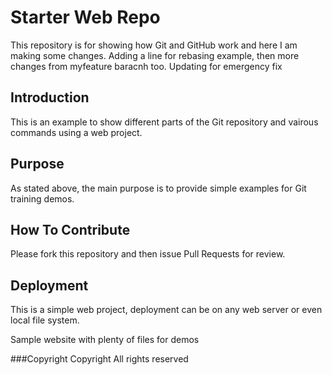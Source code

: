# Starter Web Repo

This repository is for showing how Git and GitHub work and here I am making some changes.
Adding a line for rebasing example, then more changes from myfeature baracnh too.
Updating for emergency fix

## Introduction
This is an example to show different parts of the Git repository and vairous commands using a web project.

## Purpose
As stated above, the main purpose is to provide simple examples for Git training demos.

## How To Contribute
Please fork this repository and then issue Pull Requests for review.

## Deployment
This is a simple web project, deployment can be on any web server or even local file system.

Sample website with plenty of files for demos

###Copyright
Copyright
All rights reserved